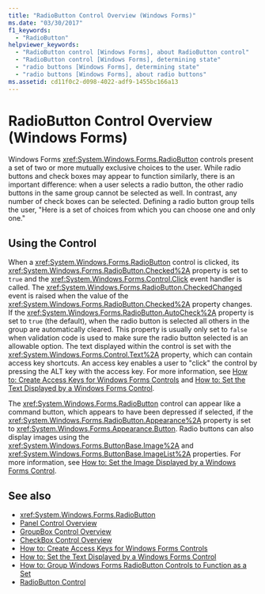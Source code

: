 ```yaml
---
title: "RadioButton Control Overview (Windows Forms)"
ms.date: "03/30/2017"
f1_keywords: 
  - "RadioButton"
helpviewer_keywords: 
  - "RadioButton control [Windows Forms], about RadioButton control"
  - "RadioButton control [Windows Forms], determining state"
  - "radio buttons [Windows Forms], determining state"
  - "radio buttons [Windows Forms], about radio buttons"
ms.assetid: cd11f0c2-d098-4022-adf9-1455bc166a13
---
```

# RadioButton Control Overview (Windows Forms)
Windows Forms <xref:System.Windows.Forms.RadioButton> controls present a set of two or more mutually exclusive choices to the user. While radio buttons and check boxes may appear to function similarly, there is an important difference: when a user selects a radio button, the other radio buttons in the same group cannot be selected as well. In contrast, any number of check boxes can be selected. Defining a radio button group tells the user, "Here is a set of choices from which you can choose one and only one."  
  
## Using the Control  
 When a <xref:System.Windows.Forms.RadioButton> control is clicked, its <xref:System.Windows.Forms.RadioButton.Checked%2A> property is set to `true` and the <xref:System.Windows.Forms.Control.Click> event handler is called. The <xref:System.Windows.Forms.RadioButton.CheckedChanged> event is raised when the value of the <xref:System.Windows.Forms.RadioButton.Checked%2A> property changes. If the <xref:System.Windows.Forms.RadioButton.AutoCheck%2A> property is set to `true` (the default), when the radio button is selected all others in the group are automatically cleared. This property is usually only set to `false` when validation code is used to make sure the radio button selected is an allowable option. The text displayed within the control is set with the <xref:System.Windows.Forms.Control.Text%2A> property, which can contain access key shortcuts. An access key enables a user to "click" the control by pressing the ALT key with the access key. For more information, see [How to: Create Access Keys for Windows Forms Controls](how-to-create-access-keys-for-windows-forms-controls.md) and [How to: Set the Text Displayed by a Windows Forms Control](how-to-set-the-text-displayed-by-a-windows-forms-control.md).  
  
 The <xref:System.Windows.Forms.RadioButton> control can appear like a command button, which appears to have been depressed if selected, if the <xref:System.Windows.Forms.RadioButton.Appearance%2A> property is set to <xref:System.Windows.Forms.Appearance.Button>. Radio buttons can also display images using the <xref:System.Windows.Forms.ButtonBase.Image%2A> and <xref:System.Windows.Forms.ButtonBase.ImageList%2A> properties. For more information, see [How to: Set the Image Displayed by a Windows Forms Control](how-to-set-the-image-displayed-by-a-windows-forms-control.md).  
  
## See also

- <xref:System.Windows.Forms.RadioButton>
- [Panel Control Overview](panel-control-overview-windows-forms.md)
- [GroupBox Control Overview](groupbox-control-overview-windows-forms.md)
- [CheckBox Control Overview](checkbox-control-overview-windows-forms.md)
- [How to: Create Access Keys for Windows Forms Controls](how-to-create-access-keys-for-windows-forms-controls.md)
- [How to: Set the Text Displayed by a Windows Forms Control](how-to-set-the-text-displayed-by-a-windows-forms-control.md)
- [How to: Group Windows Forms RadioButton Controls to Function as a Set](how-to-group-windows-forms-radiobutton-controls-to-function-as-a-set.md)
- [RadioButton Control](radiobutton-control-windows-forms.md)
